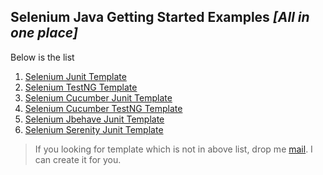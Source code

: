  ## Selenium Java Getting Started Examples *[All in one place]*
 
 Below is the list
 
 1. [Selenium Junit Template](https://github.com/sridharbandi/Selenium-Java-Getting-Started-Examples/tree/master/Selenium-Junit-Template)
 2. [Selenium TestNG Template](https://github.com/sridharbandi/Selenium-Java-Getting-Started-Examples/tree/master/Selenium-Testng-Template)
 3. [Selenium Cucumber Junit Template](https://github.com/sridharbandi/Selenium-Java-Getting-Started-Examples/tree/master/Selenium-Cucumber-Junit-Template)
 4. [Selenium Cucumber TestNG Template](https://github.com/sridharbandi/Selenium-Java-Getting-Started-Examples/tree/master/Selenium-Cucumber-Testng-Template)
 5. [Selenium Jbehave Junit Template](https://github.com/sridharbandi/Selenium-Java-Getting-Started-Examples/tree/master/Selenium-Jbehave-Junit-Template)
 6. [Selenium Serenity Junit Template](https://github.com/sridharbandi/Selenium-Java-Getting-Started-Examples/tree/master/Selenium-Serenity-Junit-Template)
 
 > If you looking for template which is not in above list, drop me [mail](mailto:sridhar.bandi.ece@gmail.com). I can create it for you.